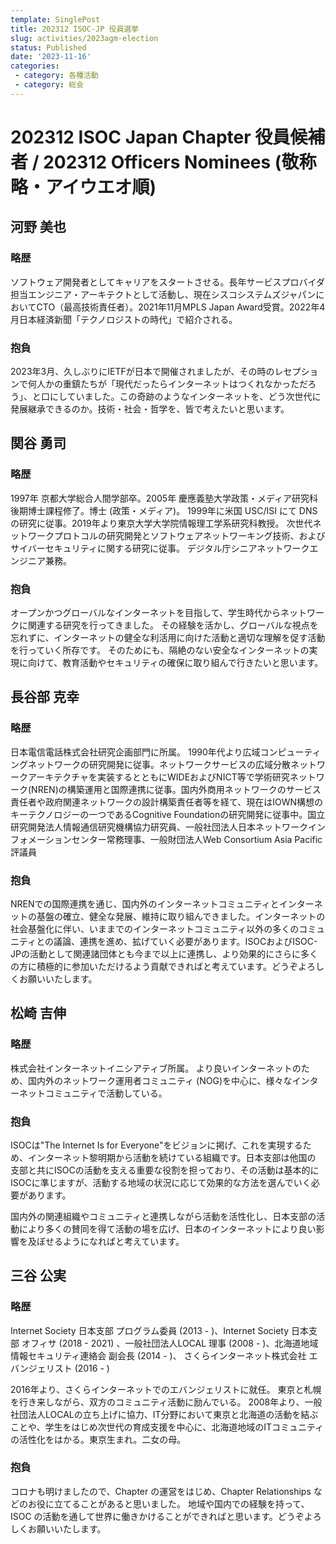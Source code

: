 ```yaml
---
template: SinglePost
title: 202312 ISOC-JP 役員選挙
slug: activities/2023agm-election
status: Published
date: '2023-11-16'
categories:
 - category: 各種活動
 - category: 総会
---
```


# 202312 ISOC Japan Chapter 役員候補者 / 202312 Officers Nominees (敬称略・アイウエオ順)

## 河野 美也

### 略歴

ソフトウェア開発者としてキャリアをスタートさせる。長年サービスプロバイダ担当エンジニア・アーキテクトとして活動し、現在シスコシステムズジャパンにおいてCTO（最高技術責任者）。2021年11月MPLS Japan Award受賞。2022年4月日本経済新聞「テクノロジストの時代」で紹介される。
 
### 抱負
2023年3月、久しぶりにIETFが日本で開催されましたが、その時のレセプションで何人かの重鎮たちが「現代だったらインターネットはつくれなかっただろう」、と口にしていました。この奇跡のようなインターネットを、どう次世代に発展継承できるのか。技術・社会・哲学を、皆で考えたいと思います。

## 関谷 勇司

### 略歴
1997年 京都大学総合人間学部卒。2005年 慶應義塾大学政策・メディア研究科 後期博士課程修了。博士 (政策・メディア)。
1999年に米国 USC/ISI にて DNS の研究に従事。2019年より東京大学大学院情報理工学系研究科教授。
次世代ネットワークプロトコルの研究開発とソフトウェアネットワーキング技術、およびサイバーセキュリティに関する研究に従事。
デジタル庁シニアネットワークエンジニア兼務。

### 抱負
オープンかつグローバルなインターネットを目指して、学生時代からネットワークに関連する研究を行ってきました。
その経験を活かし、グローバルな視点を忘れずに、インターネットの健全な利活用に向けた活動と適切な理解を促す活動を行っていく所存です。
そのためにも、隔絶のない安全なインターネットの実現に向けて、教育活動やセキュリティの確保に取り組んで行きたいと思います。

## 長谷部 克幸

### 略歴

日本電信電話株式会社研究企画部門に所属。
1990年代より広域コンピューティングネットワークの研究開発に従事。ネットワークサービスの広域分散ネットワークアーキテクチャを実装するとともにWIDEおよびNICT等で学術研究ネットワーク(NREN)の構築運用と国際連携に従事。国内外商用ネットワークのサービス責任者や政府関連ネットワークの設計構築責任者等を経て、現在はIOWN構想のキーテクノロジーの一つであるCognitive Foundationの研究開発に従事中。国立研究開発法人情報通信研究機構協力研究員、一般社団法人日本ネットワークインフォメーションセンター常務理事、一般財団法人Web Consortium Asia Pacific評議員

### 抱負

NRENでの国際連携を通じ、国内外のインターネットコミュニティとインターネットの基盤の確立、健全な発展、維持に取り組んできました。インターネットの社会基盤化に伴い、いままでのインターネットコミュニティ以外の多くのコミュニティとの議論、連携を進め、拡げていく必要があります。ISOCおよびISOC-JPの活動として関連諸団体とも今まで以上に連携し、より効果的にさらに多くの方に積極的に参加いただけるよう貢献できればと考えています。どうぞよろしくお願いいたします。

## 松崎 吉伸

### 略歴

株式会社インターネットイニシアティブ所属。
より良いインターネットのため、国内外のネットワーク運用者コミュニティ
(NOG)を中心に、様々なインターネットコミュニティで活動している。

### 抱負

ISOCは"The Internet Is for Everyone"をビジョンに掲げ、これを実現するため、インターネット黎明期から活動を続けている組織です。日本支部は他国の
支部と共にISOCの活動を支える重要な役割を担っており、その活動は基本的にISOCに準じますが、活動する地域の状況に応じて効果的な方法を選んでいく必要があります。

国内外の関連組織やコミュニティと連携しながら活動を活性化し、日本支部の活動により多くの賛同を得て活動の場を広げ、日本のインターネットにより良い影響を及ぼせるようになればと考えています。

## 三谷 公実

### 略歴 
Internet Society 日本支部 プログラム委員 (2013 - )、Internet Society 日本支部 オフィサ
(2018 - 2021) 、一般社団法人LOCAL 理事 (2008 - )、北海道地域情報セキュリティ連絡会 副会長 (2014 - )、
さくらインターネット株式会社 エバンジェリスト (2016 - )

2016年より、さくらインターネットでのエバンジェリストに就任。
東京と札幌を行き来しながら、双方のコミュニティ活動に励んでいる。
2008年より、一般社団法人LOCALの立ち上げに協力、IT分野において東京と北海道の活動を結ぶことや、学生をはじめ次世代の育成支援を中心に、北海道地域のITコミュニティの活性化をはかる。東京生まれ。二女の母。

### 抱負 
コロナも明けましたので、Chapter の運営をはじめ、Chapter Relationships などのお役に立てることがあると思いました。
地域や国内での経験を持って、ISOC の活動を通して世界に働きかけることができればと思います。どうぞよろしくお願いいたします。
